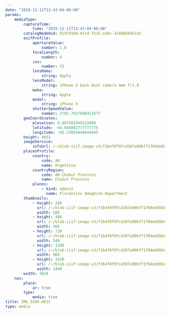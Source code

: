 ```yaml
---
date: "2019-12-11T12:43:04-08:00"
params:
    mediaType:
        captureTime:
            time: "2019-12-11T12:43:04-08:00"
        catalogNodeUid: 0197d100-6fcd-7515-a26c-32488d495142
        exifProfile:
            apertureValue:
                number: 1.8
            focalLength:
                number: 4
            iso:
                number: 25
            lensMake:
                string: Apple
            lensModel:
                string: iPhone X back dual camera 4mm f/1.8
            make:
                string: Apple
            model:
                string: iPhone X
            shutterSpeedValue:
                number: 2702.7027098412677
        geoCoordinates:
            elevation: 8.807491949232809
            latitude: -44.044802777777775
            longitude: -65.23054444444445
        height: 4032
        imageService:
            infoUrl: /~/blob-iiif-image-v3/f3b4f0f9fcd307a99bff1f04eb85b8a73aac6cb883281d7bc5c28c36701e3eea/info.json
        placesProfile:
            country:
                code: AR
                name: Argentina
            countryRegion:
                code: AR-Chubut Province
                name: Chubut Province
            places:
                - kind: admin2
                  name: Florentino Ameghino Department
        thumbnails:
            - height: 240
              url: /~/blob-iiif-image-v3/f3b4f0f9fcd307a99bff1f04eb85b8a73aac6cb883281d7bc5c28c36701e3eea/full/180%2C240/0/default.jpg
              width: 180
            - height: 480
              url: /~/blob-iiif-image-v3/f3b4f0f9fcd307a99bff1f04eb85b8a73aac6cb883281d7bc5c28c36701e3eea/full/360%2C480/0/default.jpg
              width: 360
            - height: 720
              url: /~/blob-iiif-image-v3/f3b4f0f9fcd307a99bff1f04eb85b8a73aac6cb883281d7bc5c28c36701e3eea/full/540%2C720/0/default.jpg
              width: 540
            - height: 1280
              url: /~/blob-iiif-image-v3/f3b4f0f9fcd307a99bff1f04eb85b8a73aac6cb883281d7bc5c28c36701e3eea/full/960%2C1280/0/default.jpg
              width: 960
            - height: 1920
              url: /~/blob-iiif-image-v3/f3b4f0f9fcd307a99bff1f04eb85b8a73aac6cb883281d7bc5c28c36701e3eea/full/1440%2C1920/0/default.jpg
              width: 1440
        width: 3024
    nav:
        place:
            ar: true
        type:
            media: true
title: IMG_9206.HEIC
type: media
---
```

